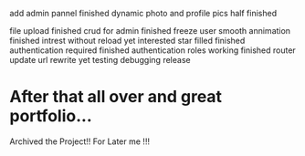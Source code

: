 add admin pannel finished
dynamic photo and profile pics half finished   

file upload finished
crud for admin  finished
freeze user
smooth annimation finished 
intrest without reload yet
interested star filled finished
authentication required finished
authentication roles working finished
router update 
url rewrite yet
testing 
debugging 
release 

<h1>
    After that all over and great portfolio...
</h1>




Archived the Project!! For Later me !!!